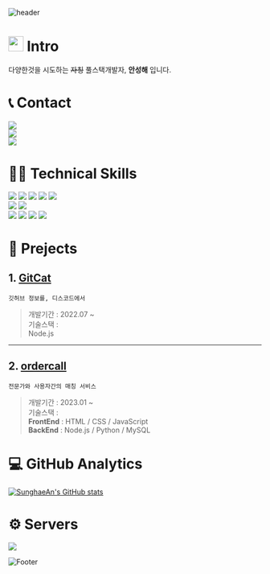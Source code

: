 ![header](https://capsule-render.vercel.app/api?type=waving&color=gradient&height=300&section=header&text=Sunghae%20An&fontSize=75)

# <img src="https://raw.githubusercontent.com/iampavangandhi/iampavangandhi/master/gifs/Hi.gif" width="30px"> Intro
다양한것을 시도하는 ~~자칭~~ 풀스택개발자, **안성해** 입니다.

# 📞 Contact
<a href="mailto:ahshss903@gmail.com"><img src="https://img.shields.io/badge/-ahshss903@gmail.com-263235?style=flat&logo=Gmail&logoColor=color"/></a> <br>
<a href="https://instagram.com/07.0331.a"><img src="https://img.shields.io/badge/-@07.0331.a-263235?style=flat&logo=Instagram&logoColor=color"/></a> <br>
<a href="https://github.com/ansunghae"><img src="https://img.shields.io/badge/-ansunghae-263235?style=flat&logo=Github&logoColor=color"/></a>


# 👩‍💻 Technical Skills
<div align="left">
	<img src="https://img.shields.io/badge/JavaScript-263235?style=flat&logo=JavaScript&logoColor=color" />
	<img src="https://img.shields.io/badge/Node.js-263235?style=flat&logo=Node.Js&logoColor=color" />
	<img src="https://img.shields.io/badge/BootStrap-263235?style=flat&logo=BootStrap&logoColor=color" />
	<img src="https://img.shields.io/badge/CSS3-263235?style=flat&logo=CSS3&" />
	<img src="https://img.shields.io/badge/HTML5-263235?style=flat&logo=HTML5&logoColor=color" /> <br>
	<img src="https://img.shields.io/badge/Python-263235?style=flat&logo=python&logoColor=color" />
	<img src="https://img.shields.io/badge/Lua-263235?style=flat&logo=lua&logoColor=color" /> <br>
	<img src="https://img.shields.io/badge/Git-263235?style=flat&logo=Git&logoColor=color" />
	<img src="https://img.shields.io/badge/GitHub-263235?style=flat&logo=GitHub&logoColor=color" />
	<img src="https://img.shields.io/badge/Visual Studio Code-263235?style=flat&logo=visual-studio-code&logoColor=color" />
	<img src="https://img.shields.io/badge/Figma-263235?style=flat&logo=Figma&logoColor=color" />
</div>


# 🎈 Prejects
## 1. [GitCat](https://github.com/ansunghae/gitcat)
``깃허브 정보를, 디스코드에서``  
> 개발기간 : 2022.07 ~  
> 기술스택 :   
> Node.js
---
## 2. [ordercall](https://github.com/TeamLunarKr/ordercall)
``전문가와 사용자간의 매칭 서비스``
> 개발기간 : 2023.01 ~  
> 기술스택 :   
> **FrontEnd** : HTML / CSS / JavaScript  
> **BackEnd** : Node.js / Python / MySQL
# 💻 GitHub Analytics
[![SunghaeAn's GitHub stats](https://github-readme-stats.vercel.app/api?username=ansunghae&show_icons=true&theme=onedark)](https://github.com/ansunghae/github-readme-stats)

# ⚙ Servers
<div>
	<img src="https://img.shields.io/badge/Raspberry Pi 4B 4GB-263235?style=flat&logo=Raspberrypi&logoColor=color" />
</div>

![Footer](https://capsule-render.vercel.app/api?type=waving&color=gradient&height=200&section=footer)
